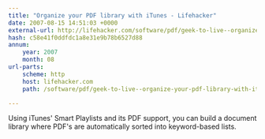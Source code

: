 ```yaml
---
title: "Organize your PDF library with iTunes - Lifehacker"
date: 2007-08-15 14:51:03 +0000
external-url: http://lifehacker.com/software/pdf/geek-to-live--organize-your-pdf-library-with-itunes-240447.php
hash: c58e41f0ddfdc1a8e31e9b78b6527d88
annum:
    year: 2007
    month: 08
url-parts:
    scheme: http
    host: lifehacker.com
    path: /software/pdf/geek-to-live--organize-your-pdf-library-with-itunes-240447.php

---
```


Using iTunes' Smart Playlists and its PDF support, you can build a document library where PDF's are automatically sorted into keyword-based lists.
